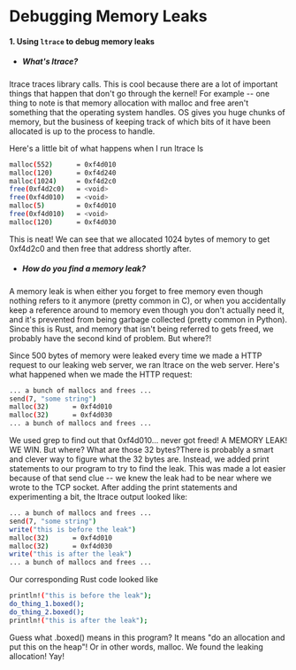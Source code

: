 # Debugging Memory Leaks

#### 1. Using ```ltrace``` to debug memory leaks

- ##### What's ltrace?
ltrace traces library calls. This is cool because there are a lot of important things that happen that don't go through the kernel!
For example -- one thing to note is that memory allocation with malloc and free aren't something that the operating system handles. OS gives you huge chunks of memory, but the business of keeping track of which bits of it have been allocated is up to the process to handle.

Here's a little bit of what happens when I run ltrace ls
```bash
malloc(552)      = 0xf4d010
malloc(120)      = 0xf4d240
malloc(1024)     = 0xf4d2c0
free(0xf4d2c0)   = <void>
free(0xf4d010)   = <void>
malloc(5)        = 0xf4d010
free(0xf4d010)   = <void>
malloc(120)      = 0xf4d030
```
This is neat! We can see that we allocated 1024 bytes of memory to get 0xf4d2c0 and then free that address shortly after.

- ##### How do you find a memory leak?

A memory leak is when either you forget to free memory even though nothing refers to it anymore (pretty common in C), or when you accidentally keep a reference around to memory even though you don't actually need it, and it's prevented from being garbage collected (pretty common in Python).
Since this is Rust, and memory that isn't being referred to gets freed, we probably have the second kind of problem. But where?!

Since 500 bytes of memory were leaked every time we made a HTTP request to our leaking web server, we ran ltrace on the web server. Here's what happened when we made the HTTP request:

```bash
... a bunch of mallocs and frees ...
send(7, "some string")
malloc(32)      = 0xf4d010
malloc(32)      = 0xf4d030
... a bunch of mallocs and frees ...
```
We used grep to find out that 0xf4d010... never got freed! A MEMORY LEAK! WE WIN. But where? What are those 32 bytes?There is probably a smart and clever way to figure what the 32 bytes are. Instead, we added print statements to our program to try to find the leak. This was made a lot easier because of that send clue -- we knew the leak had to be near where we wrote to the TCP socket. After adding the print statements and experimenting a bit, the ltrace output looked like:
```bash
... a bunch of mallocs and frees ...
send(7, "some string")
write("this is before the leak")
malloc(32)      = 0xf4d010
malloc(32)      = 0xf4d030
write("this is after the leak")
... a bunch of mallocs and frees ...
```

Our corresponding Rust code looked like
```bash
println!("this is before the leak");
do_thing_1.boxed();
do_thing_2.boxed();
println!("this is after the leak");
```
Guess what .boxed() means in this program? It means "do an allocation and put this on the heap"! Or in other words, malloc. We found the leaking allocation! Yay!
